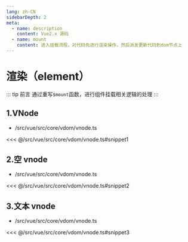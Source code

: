 ```yaml
---
lang: zh-CN
sidebarDepth: 2
meta:
  - name: description
    content: Vue2.x 源码
  - name: mount
    content: 进入挂载流程，对代码先进行渲染操作，然后派发更新代码到dom节点上
---
```


# 渲染（element）

::: tip 前言
通过重写`$mount`函数，进行组件挂载相关逻辑的处理
:::

## 1.VNode

- /src/vue/src/core/vdom/vnode.ts

<<< @/src/vue/src/core/vdom/vnode.ts#snippet1

## 2.空 vnode

- /src/vue/src/core/vdom/vnode.ts

<<< @/src/vue/src/core/vdom/vnode.ts#snippet2

## 3.文本 vnode

- /src/vue/src/core/vdom/vnode.ts

<<< @/src/vue/src/core/vdom/vnode.ts#snippet3
